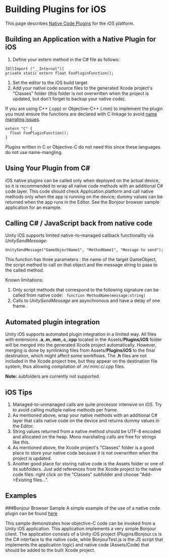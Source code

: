 Building Plugins for iOS
========================


This page describes [Native Code Plugins](Plugins) for the iOS platform.


Building an Application with a Native Plugin for iOS
----------------------------------------------------


1. Define your extern method in the C# file as follows:


````
[DllImport ("__Internal")]
private static extern float FooPluginFunction();
````

1. Set the editor to the iOS build target
1. Add your native code source files to the generated Xcode project's "Classes" folder (this folder is not overwritten when the project is updated, but don't forget to backup your native code).

If you are using C++ (.cpp) or Objective-C++ (.mm) to implement the plugin you must ensure the functions are declared with C linkage to avoid [name mangling issues](http://en.wikipedia.org/wiki/Name_mangling). 



````
extern "C" {
  float FooPluginFunction();
}
````

Plugins written in C or Objective-C do not need this since these languages do not use name-mangling.

Using Your Plugin from C#
-------------------------


iOS native plugins can be called only when deployed on the actual device, so it is recommended to wrap all native code methods with an additional C# code layer. This code should check Application.platform and call native methods only when the app is running on the device; dummy values can be returned when the app runs in the Editor. See the Bonjour browser sample application for an example.

Calling C# / JavaScript back from native code
---------------------------------------------

Unity iOS supports limited native-to-managed callback functionality via _UnitySendMessage_:

````
UnitySendMessage("GameObjectName1", "MethodName1", "Message to send");
````
This function has three parameters : the name of the target GameObject, the script method to call on that object and the message string to pass to the called method.

Known limitations:

1. Only script methods that correspond to the following signature can be called from native code: ` function MethodName(message:string)`
1. Calls to _UnitySendMessage_ are asynchronous and have a delay of one frame.

Automated plugin integration
----------------------------

Unity iOS supports automated plugin integration in a limited way. All files with extensions __.a__,__.m__,__.mm__,__.c__,__.cpp__ located in the Assets/__Plugins/iOS__ folder will be merged into the generated Xcode project automatically. However, merging is done by symlinking files from Assets/__Plugins/iOS__ to the final destination, which might affect some workflows. The __.h__ files are not included in the Xcode project tree, but they appear on the destination file system, thus allowing compilation of .m/.mm/.c/.cpp files.
 
**Note:** subfolders are currently not supported.

iOS Tips
--------


1. Managed-to-unmanaged calls are quite processor intensive on iOS. Try to avoid calling multiple native methods per frame.
1. As mentioned above, wrap your native methods with an additional C# layer that calls native code on the device and returns dummy values in the Editor.
1. String values returned from a native method should be UTF-8 encoded and allocated on the heap. Mono marshaling calls are free for strings like this.
1. As mentioned above, the Xcode project's "Classes" folder is a good place to store your native code because it is not overwritten when the project is updated.
1. Another good place for storing native code is the Assets folder or one of its subfolders. Just add references from the Xcode project to the native code files: right click on the "Classes" subfolder and choose "Add-&gt;Existing files...".


Examples
--------



###Bonjour Browser Sample
A simple example of the use of a native code plugin can be found [here](../uploads/Examples/iPhoneNativeCodeSample.zip)

This sample demonstrates how objective-C code can be invoked
from a Unity iOS application. This application implements a very simple Bonjour client.
The application consists of a Unity iOS project (Plugins/Bonjour.cs is the C# interface to the native code, while BonjourTest.js is the JS script that implements the application logic) and native code (Assets/Code) 
that should be added to the built Xcode project.
